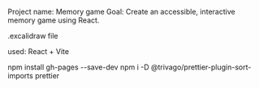 Project name: Memory game Goal: Create an accessible, interactive memory game using React.

.excalidraw file

used: React + Vite

npm install gh-pages --save-dev npm i -D @trivago/prettier-plugin-sort-imports prettier
